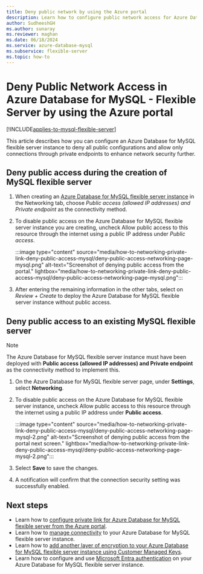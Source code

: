 ```yaml
---
title: Deny public network by using the Azure portal
description: Learn how to configure public network access for Azure Database for MySQL - Flexible Server by using the Azure portal.
author: SudheeshGH
ms.author: sunaray
ms.reviewer: maghan
ms.date: 06/18/2024
ms.service: azure-database-mysql
ms.subservice: flexible-server
ms.topic: how-to
---
```


# Deny Public Network Access in Azure Database for MySQL - Flexible Server by using the Azure portal 

[!INCLUDE[applies-to-mysql-flexible-server](../includes/applies-to-mysql-flexible-server.md)]

This article describes how you can configure an Azure Database for MySQL flexible server instance to deny all public configurations and allow only connections through private endpoints to enhance network security further.

## Deny public access during the creation of MySQL flexible server

1. When creating an [Azure Database for MySQL flexible server instance](quickstart-create-server-portal.md) in the Networking tab, choose *Public access (allowed IP addresses) and Private endpoint* as the connectivity method.

1. To disable public access on the Azure Database for MySQL flexible server instance you are creating, uncheck Allow public access to this resource through the internet using a public IP address under *Public access*.

   :::image type="content" source="media/how-to-networking-private-link-deny-public-access-mysql/deny-public-access-networking-page-mysql.png" alt-text="Screenshot of denying public access from the portal." lightbox="media/how-to-networking-private-link-deny-public-access-mysql/deny-public-access-networking-page-mysql.png":::

1. After entering the remaining information in the other tabs, select on *Review + Create* to deploy the Azure Database for MySQL flexible server instance without public access.

## Deny public access to an existing MySQL flexible server

> [!NOTE]  
> The Azure Database for MySQL flexible server instance must have been deployed with **Public access (allowed IP addresses) and Private endpoint** as the connectivity method to implement this.

1. On the Azure Database for MySQL flexible server page, under **Settings**, select **Networking**.

1. To disable public access on the Azure Database for MySQL flexible server instance, uncheck Allow public access to this resource through the internet using a public IP address under **Public access**.

   :::image type="content" source="media/how-to-networking-private-link-deny-public-access-mysql/deny-public-access-networking-page-mysql-2.png" alt-text="Screenshot of denying public access from the portal next screen." lightbox="media/how-to-networking-private-link-deny-public-access-mysql/deny-public-access-networking-page-mysql-2.png":::

1. Select **Save** to save the changes.

1. A notification will confirm that the connection security setting was successfully enabled.

## Next steps

- Learn how to [configure private link for Azure Database for MySQL flexible server from the Azure portal](how-to-networking-private-link-portal.md).
- Learn how to [manage connectivity](concepts-networking.md) to your Azure Database for MySQL flexible server instance.
- Learn how to [add another layer of encryption to your Azure Database for MySQL flexible server instance using Customer Managed Keys](concepts-customer-managed-key.md).
- Learn how to configure and use [Microsoft Entra authentication](concepts-azure-ad-authentication.md) on your Azure Database for MySQL flexible server instance.
